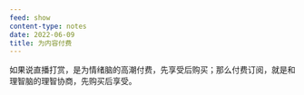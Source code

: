 ```yaml
---
feed: show
content-type: notes
date: 2022-06-09
title: 为内容付费
---
```

如果说直播打赏，是为情绪脑的高潮付费，先享受后购买；那么付费订阅，就是和理智脑的理智协商，先购买后享受。
